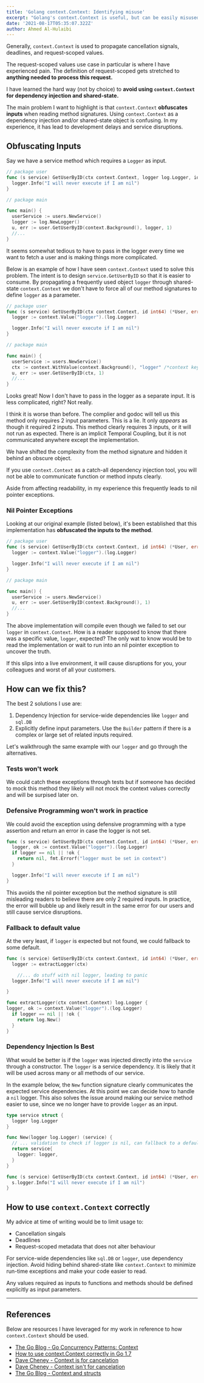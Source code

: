 ```yaml
---
title: 'Golang context.Context: Identifying misuse'
excerpt: "Golang's context.Context is useful, but can be easily misused"
date: '2021-08-17T05:35:07.322Z'
author: Ahmed Al-Hulaibi
---
```


Generally, `context.Context` is used to propagate cancellation signals, deadlines, and request-scoped values.

The request-scoped values use case in particular is where I have experienced pain. The definition of request-scoped gets stretched to **anything needed to process this request.**

I have learned the hard way (not by choice) to **avoid using `context.Context` for dependency injection and shared-state.** 

The main problem I want to highlight is that `context.Context` **obfuscates inputs** when reading method signatures. Using `context.Context` as a dependency injection and/or shared-state object is confusing. In my experience, it has lead to development delays and service disruptions.

## Obfuscating Inputs

Say we have a service method which requires a `Logger` as input.

```go
// package user
func (s service) GetUserByID(ctx context.Context, logger log.Logger, id int64) (*User, error) {
  logger.Info("I will never execute if I am nil")
} 

// package main

func main() {
  userService := users.NewService()
  logger := log.NewLogger()
  u, err := user.GetUserByID(context.Background(), logger, 1)
  //...
}
```

It seems somewhat tedious to have to pass in the logger every time we want to fetch a user and is making things more complicated.

Below is an example of how I have seen `context.Context` used to solve this problem. The intent is to design `service.GetUserByID` so that it is easier to consume. By propagating a frequently used object `logger` through shared-state `context.Context` we don't have to force all of our method signatures to define `logger` as a parameter.

```go
// package user
func (s service) GetUserByID(ctx context.Context, id int64) (*User, error) {
  logger := context.Value("logger").(log.Logger)

  logger.Info("I will never execute if I am nil")
} 

// package main

func main() {
  userService := users.NewService()
  ctx := context.WithValue(context.Background(), "logger" /*context key*/, log.NewLogger())
  u, err := user.GetUserByID(ctx, 1)
  //...
}
```

Looks great! Now I don't have to pass in the logger as a separate input. It is less complicated, right? Not really.

I think it is worse than before. The complier and godoc will tell us this method only requires 2 input parameters. This is a lie. It only _appears_ as though it required 2 inputs. This method clearly requires 3 inputs, or it will not run as expected. There is an implicit Temporal Coupling, but it is not communicated anywhere except the implementation.

We have shifted the complexity from the method signature and hidden it behind an obscure object.

If you use `context.Context` as a catch-all dependency injection tool, you will not be able to communicate function or method inputs clearly.

Aside from affecting readability, in my experience this frequently leads to nil pointer exceptions.

### Nil Pointer Exceptions

Looking at our original example (listed below), it's been established that this implementation has **obfuscated the inputs to the method**.

```go
// package user
func (s service) GetUserByID(ctx context.Context, id int64) (*User, error) {
  logger := context.Value("logger").(log.Logger)

  logger.Info("I will never execute if I am nil")
} 

// package main

func main() {
  userService := users.NewService()
  u, err := user.GetUserByID(context.Background(), 1)
  //...
}
```

The above implementation will compile even though we failed to set our `logger` in `context.Context`. How is a reader supposed to know that there was a specific value, `logger`, expected? The only wat to know would be to read the implementation or wait to run into an nil pointer exception to uncover the truth.

If this slips into a live environment, it will cause disruptions for you, your colleagues and worst of all your customers.

## How can we fix this?

The best 2 solutions I use are:

1. Dependency Injection for service-wide dependencies like `logger` and `sql.DB`
2. Explicitly define input parameters. Use the `Builder` pattern if there is a complex or large set of related inputs required.

Let's walkthrough the same example with our `logger` and go through the alternatives. 

### Tests won't work

We could catch these exceptions through tests but if someone has decided to mock this method they likely will not mock the context values correctly and will be surpised later on.

### Defensive Programming won't work in practice

We could avoid the exception using defensive programming with a type assertion and return an error in case the logger is not set.

```go
func (s service) GetUserByID(ctx context.Context, id int64) (*User, error) {
  logger, ok := context.Value("logger").(log.Logger)
  if logger == nil || !ok {
    return nil, fmt.Errorf("logger must be set in context")
  }

  logger.Info("I will never execute if I am nil")
}
```

This avoids the nil pointer exception but the method signature is still misleading readers to believe there are only 2 required inputs. In practice, the error will bubble up and likely result in the same error for our users and still cause service disruptions.

### Fallback to default value
At the very least, if `logger` is expected but not found, we could fallback to some default.

```go
func (s service) GetUserByID(ctx context.Context, id int64) (*User, error) {
  logger := extractLogger(ctx)

    //... do stuff with nil logger, leading to panic
  logger.Info("I will never execute if I am nil")

}

func extractLogger(ctx context.Context) log.Logger {
logger, ok := context.Value("logger").(log.Logger)
  if logger == nil || !ok {
    return log.New()
  }
}
```
### Dependency Injection Is Best

What would be better is if the `logger` was injected directly into the `service` through a constructor. The `logger` is a service dependency. It is likely that it will be used across many or all methods of our service.

In the example below, the `New` function signature clearly communicates the expected service dependencies. At this point we can decide how to handle a `nil` logger. This also solves the issue around making our service method easier to use, since we no longer have to provide `logger` as an input.

```go
type service struct {
  logger log.Logger
}

func New(logger log.Logger) (service) {
  // ... validation to check if logger is nil, can fallback to a default logger
  return service{
    logger: logger,
  }
}

func (s service) GetUserByID(ctx context.Context, id int64) (*User, error) {
  s.logger.Info("I will never execute if I am nil")
}
```

## How to use `context.Context` correctly

My advice at time of writing would be to limit usage to:
- Cancellation singals
- Deadlines
- Request-scoped metadata that does not alter behaviour

For service-wide dependencies like `sql.DB` or `logger`, use dependency injection. Avoid hiding behind shared-state like `context.Context` to minimize run-time exceptions and make your code easier to read.

Any values required as inputs to functions and methods should be defined explicitly as input parameters.

___
## References

Below are resources I have leveraged for my work in reference to how `context.Context` should be used.

 - [The Go Blog - Go Concurrency Patterns: Context](https://blog.golang.org/context)
 - [How to use context.Context correctly in Go 1.7](https://medium.com/@cep21/how-to-correctly-use-context-context-in-go-1-7-8f2c0fafdf39)
 - [Dave Cheney - Context is for cancelation](https://dave.cheney.net/2017/01/26/context-is-for-cancelation)
 - [Dave Cheney - Context isn't for cancelation](https://dave.cheney.net/2017/08/20/context-isnt-for-cancellation)
 - [The Go Blog - Context and structs](https://blog.golang.org/context-and-structs)
